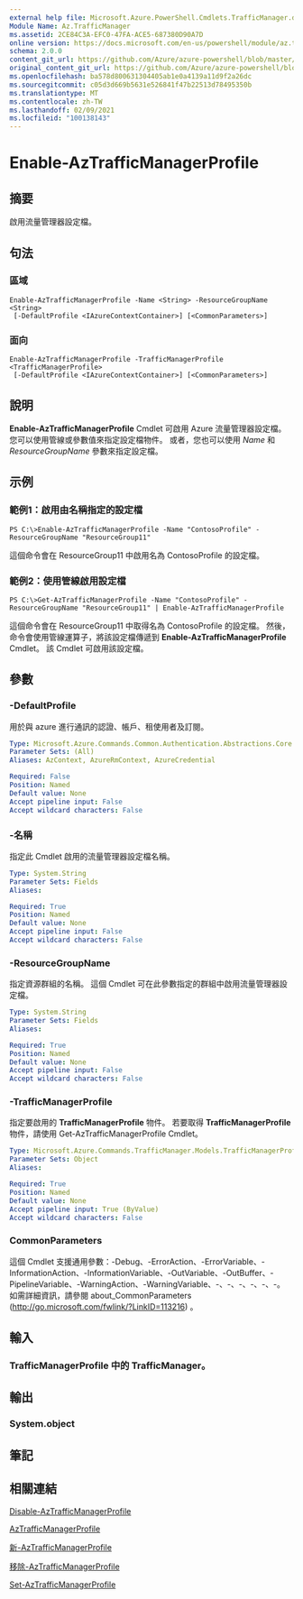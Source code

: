 ```yaml
---
external help file: Microsoft.Azure.PowerShell.Cmdlets.TrafficManager.dll-Help.xml
Module Name: Az.TrafficManager
ms.assetid: 2CE84C3A-EFC0-47FA-ACE5-687380D90A7D
online version: https://docs.microsoft.com/en-us/powershell/module/az.trafficmanager/enable-aztrafficmanagerprofile
schema: 2.0.0
content_git_url: https://github.com/Azure/azure-powershell/blob/master/src/TrafficManager/TrafficManager/help/Enable-AzTrafficManagerProfile.md
original_content_git_url: https://github.com/Azure/azure-powershell/blob/master/src/TrafficManager/TrafficManager/help/Enable-AzTrafficManagerProfile.md
ms.openlocfilehash: ba578d800631304405ab1e0a4139a11d9f2a26dc
ms.sourcegitcommit: c05d3d669b5631e526841f47b22513d78495350b
ms.translationtype: MT
ms.contentlocale: zh-TW
ms.lasthandoff: 02/09/2021
ms.locfileid: "100138143"
---
```

# Enable-AzTrafficManagerProfile

## 摘要
啟用流量管理器設定檔。

## 句法

### 區域
```
Enable-AzTrafficManagerProfile -Name <String> -ResourceGroupName <String>
 [-DefaultProfile <IAzureContextContainer>] [<CommonParameters>]
```

### 面向
```
Enable-AzTrafficManagerProfile -TrafficManagerProfile <TrafficManagerProfile>
 [-DefaultProfile <IAzureContextContainer>] [<CommonParameters>]
```

## 說明
**Enable-AzTrafficManagerProfile** Cmdlet 可啟用 Azure 流量管理器設定檔。
您可以使用管線或參數值來指定設定檔物件。
或者，您也可以使用 *Name* 和 *ResourceGroupName* 參數來指定設定檔。

## 示例

### 範例1：啟用由名稱指定的設定檔
```
PS C:\>Enable-AzTrafficManagerProfile -Name "ContosoProfile" -ResourceGroupName "ResourceGroup11"
```

這個命令會在 ResourceGroup11 中啟用名為 ContosoProfile 的設定檔。

### 範例2：使用管線啟用設定檔
```
PS C:\>Get-AzTrafficManagerProfile -Name "ContosoProfile" -ResourceGroupName "ResourceGroup11" | Enable-AzTrafficManagerProfile
```

這個命令會在 ResourceGroup11 中取得名為 ContosoProfile 的設定檔。
然後，命令會使用管線運算子，將該設定檔傳遞到 **Enable-AzTrafficManagerProfile** Cmdlet。
該 Cmdlet 可啟用該設定檔。

## 參數

### -DefaultProfile
用於與 azure 進行通訊的認證、帳戶、租使用者及訂閱。

```yaml
Type: Microsoft.Azure.Commands.Common.Authentication.Abstractions.Core.IAzureContextContainer
Parameter Sets: (All)
Aliases: AzContext, AzureRmContext, AzureCredential

Required: False
Position: Named
Default value: None
Accept pipeline input: False
Accept wildcard characters: False
```

### -名稱
指定此 Cmdlet 啟用的流量管理器設定檔名稱。

```yaml
Type: System.String
Parameter Sets: Fields
Aliases:

Required: True
Position: Named
Default value: None
Accept pipeline input: False
Accept wildcard characters: False
```

### -ResourceGroupName
指定資源群組的名稱。
這個 Cmdlet 可在此參數指定的群組中啟用流量管理器設定檔。

```yaml
Type: System.String
Parameter Sets: Fields
Aliases:

Required: True
Position: Named
Default value: None
Accept pipeline input: False
Accept wildcard characters: False
```

### -TrafficManagerProfile
指定要啟用的 **TrafficManagerProfile** 物件。
若要取得 **TrafficManagerProfile** 物件，請使用 Get-AzTrafficManagerProfile Cmdlet。

```yaml
Type: Microsoft.Azure.Commands.TrafficManager.Models.TrafficManagerProfile
Parameter Sets: Object
Aliases:

Required: True
Position: Named
Default value: None
Accept pipeline input: True (ByValue)
Accept wildcard characters: False
```

### CommonParameters
這個 Cmdlet 支援通用參數：-Debug、-ErrorAction、-ErrorVariable、-InformationAction、-InformationVariable、-OutVariable、-OutBuffer、-PipelineVariable、-WarningAction、-WarningVariable、-、-、-、-、-、-。 如需詳細資訊，請參閱 about_CommonParameters (http://go.microsoft.com/fwlink/?LinkID=113216) 。

## 輸入

### TrafficManagerProfile 中的 TrafficManager。

## 輸出

### System.object

## 筆記

## 相關連結

[Disable-AzTrafficManagerProfile](./Disable-AzTrafficManagerProfile.md)

[AzTrafficManagerProfile](./Get-AzTrafficManagerProfile.md)

[新-AzTrafficManagerProfile](./New-AzTrafficManagerProfile.md)

[移除-AzTrafficManagerProfile](./Remove-AzTrafficManagerProfile.md)

[Set-AzTrafficManagerProfile](./Set-AzTrafficManagerProfile.md)


